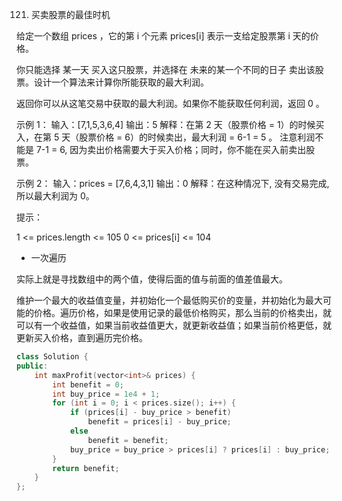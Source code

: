 121. 买卖股票的最佳时机

给定一个数组 prices ，它的第 i 个元素 prices[i] 表示一支给定股票第 i 天的价格。

你只能选择 某一天 买入这只股票，并选择在 未来的某一个不同的日子 卖出该股票。设计一个算法来计算你所能获取的最大利润。

返回你可以从这笔交易中获取的最大利润。如果你不能获取任何利润，返回 0 。

 

示例 1：
输入：[7,1,5,3,6,4]
输出：5
解释：在第 2 天（股票价格 = 1）的时候买入，在第 5 天（股票价格 = 6）的时候卖出，最大利润 = 6-1 = 5 。
     注意利润不能是 7-1 = 6, 因为卖出价格需要大于买入价格；同时，你不能在买入前卖出股票。

示例 2：
输入：prices = [7,6,4,3,1]
输出：0
解释：在这种情况下, 没有交易完成, 所以最大利润为 0。
 

提示：

1 <= prices.length <= 105
0 <= prices[i] <= 104


* 一次遍历

实际上就是寻找数组中的两个值，使得后面的值与前面的值差值最大。

维护一个最大的收益值变量，并初始化一个最低购买价的变量，并初始化为最大可能的价格。遍历价格，如果是使用记录的最低价格购买，那么当前的价格卖出，就可以有一个收益值，如果当前收益值更大，就更新收益值；如果当前价格更低，就更新买入价格，直到遍历完价格。

```cpp
class Solution {
public:
    int maxProfit(vector<int>& prices) {
        int benefit = 0;
        int buy_price = 1e4 + 1;
        for (int i = 0; i < prices.size(); i++) {
            if (prices[i] - buy_price > benefit)
                benefit = prices[i] - buy_price;
            else
                benefit = benefit;
            buy_price = buy_price > prices[i] ? prices[i] : buy_price;
        }
        return benefit;
    }
};
```
